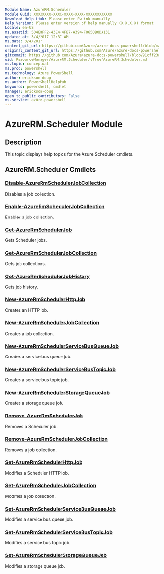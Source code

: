 ```yaml
---
Module Name: AzureRM.Scheduler
Module Guid: XXXXXXXX-XXXX-XXXX-XXXX-XXXXXXXXXXXX
Download Help Link: Please enter FwLink manually
Help Version: Please enter version of help manually (X.X.X.X) format
Locale: en-US
ms.assetid: 504EBFF2-43E4-4FB7-A394-F0650B0DA131
updated_at: 3/4/2017 12:37 AM
ms.date: 3/4/2017
content_git_url: https://github.com/Azure/azure-docs-powershell/blob/master/azureps-cmdlets-docs/ResourceManager/AzureRM.Scheduler/vTrue/AzureRM.Scheduler.md
original_content_git_url: https://github.com/Azure/azure-docs-powershell/blob/master/azureps-cmdlets-docs/ResourceManager/AzureRM.Scheduler/vTrue/AzureRM.Scheduler.md
gitcommit: https://github.com/Azure/azure-docs-powershell/blob/91cff23a000b99dc60ec82204d789c7ace1d7134/azureps-cmdlets-docs/ResourceManager/AzureRM.Scheduler/vTrue/AzureRM.Scheduler.md
uid: ResourceManager/AzureRM.Scheduler/vTrue/AzureRM.Scheduler.md
ms.topic: conceptual
ms.prod: powershell
ms.technology: Azure PowerShell
author: erickson-doug
ms.author: PowerShellHelpPub
keywords: powershell, cmdlet
manager: erickson-doug
open_to_public_contributors: False
ms.service: azure-powershell
---
```


# AzureRM.Scheduler Module
## Description
This topic displays help topics for the Azure Scheduler cmdlets.

## AzureRM.Scheduler Cmdlets
### [Disable-AzureRmSchedulerJobCollection](Disable-AzureRmSchedulerJobCollection.md)
Disables a job collection.

### [Enable-AzureRmSchedulerJobCollection](Enable-AzureRmSchedulerJobCollection.md)
Enables a job collection.

### [Get-AzureRmSchedulerJob](Get-AzureRmSchedulerJob.md)
Gets Scheduler jobs.

### [Get-AzureRmSchedulerJobCollection](Get-AzureRmSchedulerJobCollection.md)
Gets job collections.

### [Get-AzureRmSchedulerJobHistory](Get-AzureRmSchedulerJobHistory.md)
Gets job history.

### [New-AzureRmSchedulerHttpJob](New-AzureRmSchedulerHttpJob.md)
Creates an HTTP job.

### [New-AzureRmSchedulerJobCollection](New-AzureRmSchedulerJobCollection.md)
Creates a job collection.

### [New-AzureRmSchedulerServiceBusQueueJob](New-AzureRmSchedulerServiceBusQueueJob.md)
Creates a service bus queue job.

### [New-AzureRmSchedulerServiceBusTopicJob](New-AzureRmSchedulerServiceBusTopicJob.md)
Creates a service bus topic job.

### [New-AzureRmSchedulerStorageQueueJob](New-AzureRmSchedulerStorageQueueJob.md)
Creates a storage queue job.

### [Remove-AzureRmSchedulerJob](Remove-AzureRmSchedulerJob.md)
Removes a Scheduler job.

### [Remove-AzureRmSchedulerJobCollection](Remove-AzureRmSchedulerJobCollection.md)
Removes a job collection.

### [Set-AzureRmSchedulerHttpJob](Set-AzureRmSchedulerHttpJob.md)
Modifies a Scheduler HTTP job.

### [Set-AzureRmSchedulerJobCollection](Set-AzureRmSchedulerJobCollection.md)
Modifies a job collection.

### [Set-AzureRmSchedulerServiceBusQueueJob](Set-AzureRmSchedulerServiceBusQueueJob.md)
Modifies a service bus queue job.

### [Set-AzureRmSchedulerServiceBusTopicJob](Set-AzureRmSchedulerServiceBusTopicJob.md)
Modifies a service bus topic job.

### [Set-AzureRmSchedulerStorageQueueJob](Set-AzureRmSchedulerStorageQueueJob.md)
Modifies a storage queue job.

